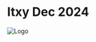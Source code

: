 # Itxy Dec 2024


<picture>
  <source media="(prefers-color-scheme: dark)" srcset="images/itxy-2024-12/itxy-32-h6x6a.svg">
  <img alt="Logo" src="images/itxy-2024-12/itxy-72-h6x6a.svg">
</picture>